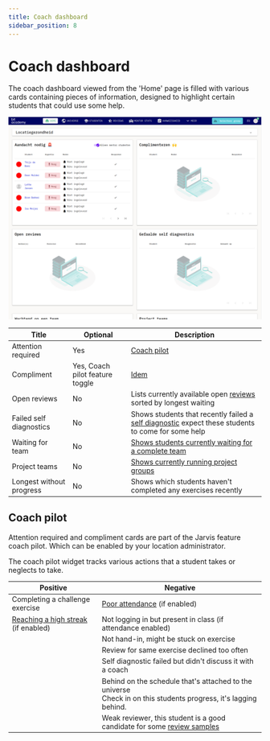 ```yaml
---
title: Coach dashboard
sidebar_position: 8
---
```


# Coach dashboard

The coach dashboard viewed from the 'Home' page is filled with various cards containing pieces of information,
designed to highlight certain students that could use some help.

![dashboard overview](/img/staff/coaches/dashboard/dashboard-overview.png)

| Title                    | Optional                        | Description                                                                                                                                 |
|--------------------------|---------------------------------|---------------------------------------------------------------------------------------------------------------------------------------------|
| Attention required       | Yes | [Coach pilot](coach-pilot)                                                                                         |
| Compliment               | Yes, Coach pilot feature toggle | [Idem](#coach-pilot)                                                                                                                        |
| Open reviews             | No                              | Lists currently available open [reviews](exercises/reviews) sorted by longest waiting                                                       |
| Failed self diagnostics  | No                              | Shows students that recently failed a [self diagnostic](exercises/introduction#self-diagnostic) expect these students to come for some help |
| Waiting for team         | No                              | [Shows students currently waiting for a complete team](exercises/introduction#team-exercises-)                                              |
| Project teams            | No                              | [Shows currently running project groups](exercises/introduction#team-exercises-)                                                            |
| Longest without progress | No                              | Shows which students haven't completed any exercises recently                                                                               |

## Coach pilot

Attention required and compliment cards are part of the Jarvis feature coach pilot.
Which can be enabled by your location administrator.

The coach pilot widget tracks various actions that a student takes or neglects to take.

| Positive                                            | Negative                                                                                                            |
|-----------------------------------------------------|---------------------------------------------------------------------------------------------------------------------|
| Completing a challenge exercise                     | [Poor attendance](attendance) (if enabled)                                                                          |
| [Reaching a high streak](gamification) (if enabled) | Not logging in but present in class (if attendance enabled)                                                         |
|                                                     | Not hand-in, might be stuck on exercise                                                                             |
|                                                     | Review for same exercise declined too often                                                                         |
|                                                     | Self diagnostic failed but didn't discuss it with a coach                                                           |
|                                                     | Behind on the schedule that's attached to the universe<br/>Check in on this students progress, it's lagging behind. |
|                                                     | Weak reviewer, this student is a good candidate for some [review samples](exercises/reviews#review-samples)         |
